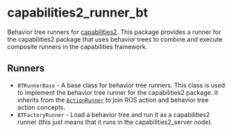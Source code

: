 # capabilities2_runner_bt

Behavior tree runners for [capabilities2](../readme.md). This package provides a runner for the capabilities2 package that uses behavior trees to combine and execute composite runners in the capabilities framework.

## Runners

- `BTRunnerBase` - A base class for behavior tree runners. This class is used to implement the behavior tree runner for the capabilities2 package. It inherits from the [`ActionRunner`](../capabilities2_runner/readme.md) to join ROS action and behavior tree action concepts.
- `BTFactoryRunner` - Load a behavior tree and run it as a capabilities2 runner (this just means that it runs in the capabilities2_server node).
